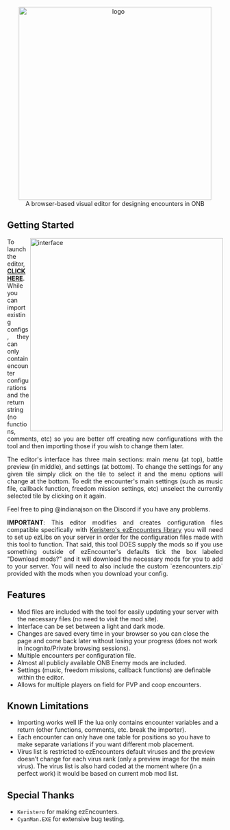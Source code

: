 
<p align="center">
<img src="https://github.com/user-attachments/assets/131842f5-1016-43d7-8745-5cab5029c276" alt="logo" width="450">
  <br>
  A browser-based visual editor for designing encounters in ONB<br>
</p>

## Getting Started

<img src="https://github.com/user-attachments/assets/f20e9890-4e32-4caa-bbb0-37fc4d39634e" align="right" alt="interface" width="450">
<p align="justify">
To launch the editor, <b><a href="https://indianajson.github.io/visual-encounters/index.html" target="_blank">CLICK HERE</a></b>. While you can import existing configs, they can only contain encounter configurations and the return string (no functions, comments, etc) so you are better off creating new configurations with the tool and then importing those if you wish to change them later. 
</p><p align="justify">
The editor's interface has three main sections: main menu (at top), battle preview (in middle), and settings (at bottom). To change the settings for any given tile simply click on the tile to select it and the menu options will change at the bottom.  To edit the encounter's main settings (such as music file, callback function, freedom mission settings, etc) unselect the currently selected tile by clicking on it again.
</p>
<p align="justify">
Feel free to ping @indianajson on the Discord if you have any problems. </p>
<p align="justify">
<b>IMPORTANT</b>: This editor modifies and creates configuration files compatible specifically with <a href="https://github.com/Keristero/ezlibs-scripts#ezencounters">Keristero's ezEncounters library</a> you will need to set up ezLibs on your server in order for the configuration files made with this tool to function. That said, this tool DOES supply the mods so if you use something outside of ezEncounter's defaults tick the box labeled "Download mods?" and it will download the necessary mods for you to add to your server. You will need to also include the custom `ezencounters.zip` provided with the mods when you download your config.</p>

## Features

- Mod files are included with the tool for easily updating your server with the necessary files (no need to visit the mod site).
- Interface can be set between a light and dark mode. 
- Changes are saved every time in your browser so you can close the page and come back later without losing your progress (does not work in Incognito/Private browsing sessions).
- Multiple encounters per configuration file.
- Almost all publicly available ONB Enemy mods are included. 
- Settings (music, freedom missions, callback functions) are definable within the editor. 
- Allows for multiple players on field for PVP and coop encounters.

## Known Limitations

- Importing works well IF the lua only contains encounter variables and a return (other functions, comments, etc. break the importer).
- Each encounter can only have one table for positions so you have to make separate variations if you want different mob placement.
- Virus list is restricted to ezEncounters default viruses and the preview doesn’t change for each virus rank (only a preview image for the main virus). The virus list is also hard coded at the moment where (in a perfect work) it would be based on current mob mod list.

## Special Thanks

- `Keristero` for making ezEncounters.
- `CyanMan.EXE` for extensive bug testing. 

